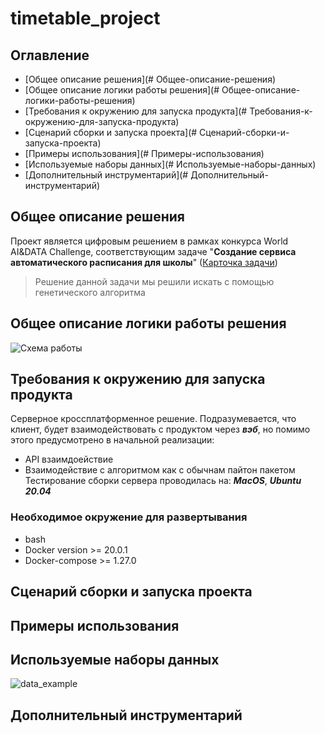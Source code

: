 # timetable_project
## Оглавление
- [Общее описание решения](# Общее-описание-решения)
- [Общее описание логики работы решения](# Общее-описание-логики-работы-решения)
- [Требования к окружению для запуска продукта](# Требования-к-окружению-для-запуска-продукта)
- [Сценарий сборки и запуска проекта](# Сценарий-сборки-и-запуска-проекта)
- [Примеры использования](# Примеры-использования)
- [Используемые наборы данных](# Используемые-наборы-данных)
- [Дополнительный инструментарий](# Дополнительный-инструментарий)

## Общее описание решения
Проект является цифровым решением в рамках конкурса World AI&DATA Challenge, соответствующим задаче "**Создание сервиса автоматического расписания для школы**" ([Карточка задачи](https://datamasters.ru/task?id=183))

> Решение данной задачи мы решили искать с помощью генетического алгоритма
  
## Общее описание логики работы решения

![Схема работы](https://user-images.githubusercontent.com/74075500/133910347-501259cb-b4c9-42d7-a811-8606aaf4d907.png)


  
## Требования к окружению для запуска продукта
Cерверное кроссплатформенное решение. Подразумевается, что клиент, будет взаимодействовать с продуктом через ***вэб***, но помимо этого предусмотрено в начальной реализации: 
  - API взаимдоействие<br>
  - Взаимодействие с алгоритмом как с обычнам пайтон пакетом <br>
Тестирование сборки сервера проводилась на: ***MacOS***, ***Ubuntu 20.04*** <br>
### Необходимое окружение для развертывания
 - bash
 - Docker version >= 20.0.1
 - Docker-compose >= 1.27.0

  
## Сценарий сборки и запуска проекта

## Примеры использования

## Используемые наборы данных
![data_example](https://user-images.githubusercontent.com/69805852/133895495-4e20f5d7-0636-47c6-ab80-c23f90b42da3.png)


## Дополнительный инструментарий
  





